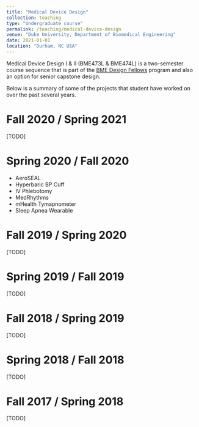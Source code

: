```yaml
---
title: "Medical Device Design"
collection: teaching
type: "Undergraduate course"
permalink: /teaching/medical-device-design
venue: "Duke University, Department of Biomedical Engineering"
date: 2021-01-01
location: "Durham, NC USA"
---
```


Medical Device Design I & II (BME473L & BME474L) is a two-semester course sequence that is part of the [BME Design Fellows](https://mlp6.github.io/bme-design-fellows) program and also an option for senior capstone design.  

Below is a summary of some of the projects that student have worked on over the past several years.

# Fall 2020 / Spring 2021
[TODO]

# Spring 2020 / Fall 2020
* AeroSEAL
* Hyperbaric BP Cuff
* IV Phlebotomy
* MedRhythms
* mHealth Tymapnometer
* Sleep Apnea Wearable

# Fall 2019 / Spring 2020
[TODO]

# Spring 2019 / Fall 2019
[TODO]

# Fall 2018 / Spring 2019
[TODO]

# Spring 2018 / Fall 2018
[TODO]

# Fall 2017 / Spring 2018
[TODO]